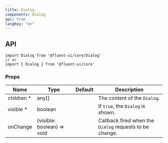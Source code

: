 ```yaml
---
title: Dialog
components: Dialog
api: true
langKey: "en"
---
```


## API

```
import Dialog from '@fluent-ui/core/Dialog'
// or
import { Dialog } from '@fluent-ui/core'
```

### Props

| Name | Type | Default | Description |
| --- | --- | --- | --- |
| children&nbsp;* | any[] |  | The content of the `Dialog`. |
| visible&nbsp;* | boolean |  | 	If `true`, the `Dialog` is shown. |
| onChange | (visible: boolean) => void |  | Callback fired when the `Dialog` requests to be change. |

